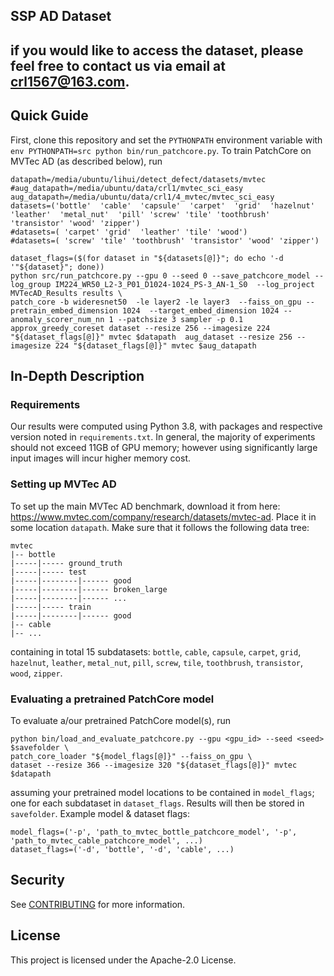 ## SSP AD Dataset

if you would like to access the dataset, please feel free to contact us via email at crl1567@163.com.
---

## Quick Guide

First, clone this repository and set the `PYTHONPATH` environment variable with `env PYTHONPATH=src python bin/run_patchcore.py`.
To train PatchCore on MVTec AD (as described below), run

```
datapath=/media/ubuntu/lihui/detect_defect/datasets/mvtec
#aug_datapath=/media/ubuntu/data/crl1/mvtec_sci_easy
aug_datapath=/media/ubuntu/data/crl1/4_mvtec/mvtec_sci_easy
datasets=('bottle'  'cable'  'capsule'  'carpet'  'grid'  'hazelnut' 'leather'  'metal_nut'  'pill' 'screw' 'tile' 'toothbrush' 'transistor' 'wood' 'zipper')
#datasets=( 'carpet' 'grid'  'leather' 'tile' 'wood')
#datasets=( 'screw' 'tile' 'toothbrush' 'transistor' 'wood' 'zipper')

dataset_flags=($(for dataset in "${datasets[@]}"; do echo '-d '"${dataset}"; done))
python src/run_patchcore.py --gpu 0 --seed 0 --save_patchcore_model --log_group IM224_WR50_L2-3_P01_D1024-1024_PS-3_AN-1_S0  --log_project MVTecAD_Results results \
patch_core -b wideresnet50  -le layer2 -le layer3  --faiss_on_gpu --pretrain_embed_dimension 1024  --target_embed_dimension 1024 --anomaly_scorer_num_nn 1 --patchsize 3 sampler -p 0.1 approx_greedy_coreset dataset --resize 256 --imagesize 224 "${dataset_flags[@]}" mvtec $datapath  aug_dataset --resize 256 --imagesize 224 "${dataset_flags[@]}" mvtec $aug_datapath
```

## In-Depth Description

### Requirements

Our results were computed using Python 3.8, with packages and respective version noted in
`requirements.txt`. In general, the majority of experiments should not exceed 11GB of GPU memory;
however using significantly large input images will incur higher memory cost.

### Setting up MVTec AD

To set up the main MVTec AD benchmark, download it from here: <https://www.mvtec.com/company/research/datasets/mvtec-ad>.
Place it in some location `datapath`. Make sure that it follows the following data tree:

```shell
mvtec
|-- bottle
|-----|----- ground_truth
|-----|----- test
|-----|--------|------ good
|-----|--------|------ broken_large
|-----|--------|------ ...
|-----|----- train
|-----|--------|------ good
|-- cable
|-- ...
```

containing in total 15 subdatasets: `bottle`, `cable`, `capsule`, `carpet`, `grid`, `hazelnut`,
`leather`, `metal_nut`, `pill`, `screw`, `tile`, `toothbrush`, `transistor`, `wood`, `zipper`.

### Evaluating a pretrained PatchCore model

To evaluate a/our pretrained PatchCore model(s), run

```shell
python bin/load_and_evaluate_patchcore.py --gpu <gpu_id> --seed <seed> $savefolder \
patch_core_loader "${model_flags[@]}" --faiss_on_gpu \
dataset --resize 366 --imagesize 320 "${dataset_flags[@]}" mvtec $datapath
```

assuming your pretrained model locations to be contained in `model_flags`; one for each subdataset
in `dataset_flags`. Results will then be stored in `savefolder`. Example model & dataset flags:

```shell
model_flags=('-p', 'path_to_mvtec_bottle_patchcore_model', '-p', 'path_to_mvtec_cable_patchcore_model', ...)
dataset_flags=('-d', 'bottle', '-d', 'cable', ...)
```


## Security

See [CONTRIBUTING](CONTRIBUTING.md#security-issue-notifications) for more information.

## License

This project is licensed under the Apache-2.0 License.
